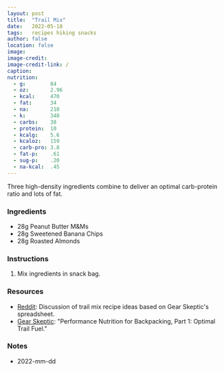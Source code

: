 ```yaml
---
layout: post  
title:  "Trail Mix"
date:   2022-05-18
tags:   recipes hiking snacks
author: false
location: false
image:
image-credit:
image-credit-link: /
caption:
nutrition:
  - g:        84
  - oz:       2.96
  - kcal:     470
  - fat:      34
  - na:       210
  - k:        340
  - carbs:    38
  - protein:  10
  - kcalg:    5.6
  - kcaloz:   159
  - carb-pro: 3.8
  - fat-p:    .61
  - sug-p:    .20
  - na-kcal:  .45
---
```


Three high-density ingredients combine to deliver an optimal carb-protein ratio and lots of fat.

### Ingredients
* 28g Peanut Butter M&Ms
* 28g Sweetened Banana Chips
* 28g Roasted Almonds

### Instructions
1. Mix ingredients in snack bag.

### Resources
* [Reddit](https://www.reddit.com/r/Ultralight/comments/n0ijab/ul_snack_foods/hm83p84/?utm_source=reddit&utm_medium=web2x&context=3): Discussion of trail mix recipe ideas based on Gear Skeptic's spreadsheet.
* [Gear Skeptic](https://www.youtube.com/watch?v=iqgayipoNWA): "Performance Nutrition for Backpacking, Part 1: Optimal Trail Fuel."  

### Notes
* 2022-mm-dd
